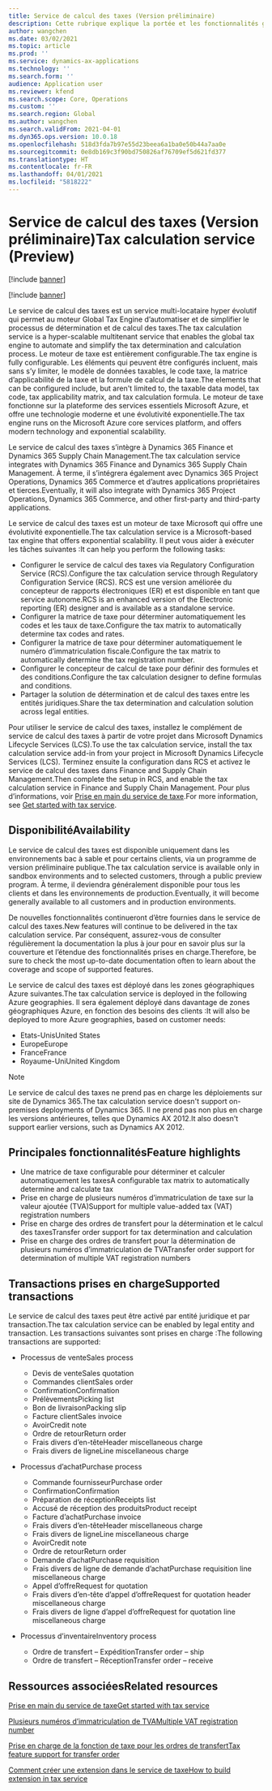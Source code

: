 ```yaml
---
title: Service de calcul des taxes (Version préliminaire)
description: Cette rubrique explique la portée et les fonctionnalités générales du service de calcul des taxes.
author: wangchen
ms.date: 03/02/2021
ms.topic: article
ms.prod: ''
ms.service: dynamics-ax-applications
ms.technology: ''
ms.search.form: ''
audience: Application user
ms.reviewer: kfend
ms.search.scope: Core, Operations
ms.custom: ''
ms.search.region: Global
ms.author: wangchen
ms.search.validFrom: 2021-04-01
ms.dyn365.ops.version: 10.0.18
ms.openlocfilehash: 518d3fda7b97e55d23beea6a1ba0e50b44a7aa0e
ms.sourcegitcommit: 0e8db169c3f90bd750826af76709ef5d621fd377
ms.translationtype: HT
ms.contentlocale: fr-FR
ms.lasthandoff: 04/01/2021
ms.locfileid: "5818222"
---
```

# <a name="tax-calculation-service-preview"></a><span data-ttu-id="e23be-103">Service de calcul des taxes (Version préliminaire)</span><span class="sxs-lookup"><span data-stu-id="e23be-103">Tax calculation service (Preview)</span></span>

[!include [banner](../includes/banner.md)]

[!include [banner](../includes/preview-banner.md)]

<span data-ttu-id="e23be-104">Le service de calcul des taxes est un service multi-locataire hyper évolutif qui permet au moteur Global Tax Engine d’automatiser et de simplifier le processus de détermination et de calcul des taxes.</span><span class="sxs-lookup"><span data-stu-id="e23be-104">The tax calculation service is a hyper-scalable multitenant service that enables the global tax engine to automate and simplify the tax determination and calculation process.</span></span> <span data-ttu-id="e23be-105">Le moteur de taxe est entièrement configurable.</span><span class="sxs-lookup"><span data-stu-id="e23be-105">The tax engine is fully configurable.</span></span> <span data-ttu-id="e23be-106">Les éléments qui peuvent être configurés incluent, mais sans s’y limiter, le modèle de données taxables, le code taxe, la matrice d’applicabilité de la taxe et la formule de calcul de la taxe.</span><span class="sxs-lookup"><span data-stu-id="e23be-106">The elements that can be configured include, but aren't limited to, the taxable data model, tax code, tax applicability matrix, and tax calculation formula.</span></span> <span data-ttu-id="e23be-107">Le moteur de taxe fonctionne sur la plateforme des services essentiels Microsoft Azure, et offre une technologie moderne et une évolutivité exponentielle.</span><span class="sxs-lookup"><span data-stu-id="e23be-107">The tax engine runs on the Microsoft Azure core services platform, and offers modern technology and exponential scalability.</span></span>

<span data-ttu-id="e23be-108">Le service de calcul des taxes s’intègre à Dynamics 365 Finance et Dynamics 365 Supply Chain Management.</span><span class="sxs-lookup"><span data-stu-id="e23be-108">The tax calculation service integrates with Dynamics 365 Finance and Dynamics 365 Supply Chain Management.</span></span> <span data-ttu-id="e23be-109">À terme, il s’intégrera également avec Dynamics 365 Project Operations, Dynamics 365 Commerce et d’autres applications propriétaires et tierces.</span><span class="sxs-lookup"><span data-stu-id="e23be-109">Eventually, it will also integrate with Dynamics 365 Project Operations, Dynamics 365 Commerce, and other first-party and third-party applications.</span></span>

<span data-ttu-id="e23be-110">Le service de calcul des taxes est un moteur de taxe Microsoft qui offre une évolutivité exponentielle.</span><span class="sxs-lookup"><span data-stu-id="e23be-110">The tax calculation service is a Microsoft-based tax engine that offers exponential scalability.</span></span> <span data-ttu-id="e23be-111">Il peut vous aider à exécuter les tâches suivantes :</span><span class="sxs-lookup"><span data-stu-id="e23be-111">It can help you perform the following tasks:</span></span>

- <span data-ttu-id="e23be-112">Configurer le service de calcul des taxes via Regulatory Configuration Service (RCS).</span><span class="sxs-lookup"><span data-stu-id="e23be-112">Configure the tax calculation service through Regulatory Configuration Service (RCS).</span></span> <span data-ttu-id="e23be-113">RCS est une version améliorée du concepteur de rapports électroniques (ER) et est disponible en tant que service autonome.</span><span class="sxs-lookup"><span data-stu-id="e23be-113">RCS is an enhanced version of the Electronic reporting (ER) designer and is available as a standalone service.</span></span>
- <span data-ttu-id="e23be-114">Configurer la matrice de taxe pour déterminer automatiquement les codes et les taux de taxe.</span><span class="sxs-lookup"><span data-stu-id="e23be-114">Configure the tax matrix to automatically determine tax codes and rates.</span></span>
- <span data-ttu-id="e23be-115">Configurer la matrice de taxe pour déterminer automatiquement le numéro d’immatriculation fiscale.</span><span class="sxs-lookup"><span data-stu-id="e23be-115">Configure the tax matrix to automatically determine the tax registration number.</span></span>
- <span data-ttu-id="e23be-116">Configurer le concepteur de calcul de taxe pour définir des formules et des conditions.</span><span class="sxs-lookup"><span data-stu-id="e23be-116">Configure the tax calculation designer to define formulas and conditions.</span></span>
- <span data-ttu-id="e23be-117">Partager la solution de détermination et de calcul des taxes entre les entités juridiques.</span><span class="sxs-lookup"><span data-stu-id="e23be-117">Share the tax determination and calculation solution across legal entities.</span></span>

<span data-ttu-id="e23be-118">Pour utiliser le service de calcul des taxes, installez le complément de service de calcul des taxes à partir de votre projet dans Microsoft Dynamics Lifecycle Services (LCS).</span><span class="sxs-lookup"><span data-stu-id="e23be-118">To use the tax calculation service, install the tax calculation service add-in from your project in Microsoft Dynamics Lifecycle Services (LCS).</span></span> <span data-ttu-id="e23be-119">Terminez ensuite la configuration dans RCS et activez le service de calcul des taxes dans Finance and Supply Chain Management.</span><span class="sxs-lookup"><span data-stu-id="e23be-119">Then complete the setup in RCS, and enable the tax calculation service in Finance and Supply Chain Management.</span></span> <span data-ttu-id="e23be-120">Pour plus d’informations, voir [Prise en main du service de taxe](https://go.microsoft.com/fwlink/?linkid=2138482).</span><span class="sxs-lookup"><span data-stu-id="e23be-120">For more information, see [Get started with tax service](https://go.microsoft.com/fwlink/?linkid=2138482).</span></span>

## <a name="availability"></a><span data-ttu-id="e23be-121">Disponibilité</span><span class="sxs-lookup"><span data-stu-id="e23be-121">Availability</span></span>

<span data-ttu-id="e23be-122">Le service de calcul des taxes est disponible uniquement dans les environnements bac à sable et pour certains clients, via un programme de version préliminaire publique.</span><span class="sxs-lookup"><span data-stu-id="e23be-122">The tax calculation service is available only in sandbox environments and to selected customers, through a public preview program.</span></span> <span data-ttu-id="e23be-123">À terme, il deviendra généralement disponible pour tous les clients et dans les environnements de production.</span><span class="sxs-lookup"><span data-stu-id="e23be-123">Eventually, it will become generally available to all customers and in production environments.</span></span>

<span data-ttu-id="e23be-124">De nouvelles fonctionnalités continueront d’être fournies dans le service de calcul des taxes.</span><span class="sxs-lookup"><span data-stu-id="e23be-124">New features will continue to be delivered in the tax calculation service.</span></span> <span data-ttu-id="e23be-125">Par conséquent, assurez-vous de consulter régulièrement la documentation la plus à jour pour en savoir plus sur la couverture et l’étendue des fonctionnalités prises en charge.</span><span class="sxs-lookup"><span data-stu-id="e23be-125">Therefore, be sure to check the most up-to-date documentation often to learn about the coverage and scope of supported features.</span></span>

<span data-ttu-id="e23be-126">Le service de calcul des taxes est déployé dans les zones géographiques Azure suivantes.</span><span class="sxs-lookup"><span data-stu-id="e23be-126">The tax calculation service is deployed in the following Azure geographies.</span></span> <span data-ttu-id="e23be-127">Il sera également déployé dans davantage de zones géographiques Azure, en fonction des besoins des clients :</span><span class="sxs-lookup"><span data-stu-id="e23be-127">It will also be deployed to more Azure geographies, based on customer needs:</span></span>

- <span data-ttu-id="e23be-128">Etats-Unis</span><span class="sxs-lookup"><span data-stu-id="e23be-128">United States</span></span>
- <span data-ttu-id="e23be-129">Europe</span><span class="sxs-lookup"><span data-stu-id="e23be-129">Europe</span></span>
- <span data-ttu-id="e23be-130">France</span><span class="sxs-lookup"><span data-stu-id="e23be-130">France</span></span>
- <span data-ttu-id="e23be-131">Royaume-Uni</span><span class="sxs-lookup"><span data-stu-id="e23be-131">United Kingdom</span></span>

> [!NOTE]
> <span data-ttu-id="e23be-132">Le service de calcul des taxes ne prend pas en charge les déploiements sur site de Dynamics 365.</span><span class="sxs-lookup"><span data-stu-id="e23be-132">The tax calculation service doesn't support on-premises deployments of Dynamics 365.</span></span> <span data-ttu-id="e23be-133">Il ne prend pas non plus en charge les versions antérieures, telles que Dynamics AX 2012.</span><span class="sxs-lookup"><span data-stu-id="e23be-133">It also doesn't support earlier versions, such as Dynamics AX 2012.</span></span>

## <a name="feature-highlights"></a><span data-ttu-id="e23be-134">Principales fonctionnalités</span><span class="sxs-lookup"><span data-stu-id="e23be-134">Feature highlights</span></span>

- <span data-ttu-id="e23be-135">Une matrice de taxe configurable pour déterminer et calculer automatiquement les taxes</span><span class="sxs-lookup"><span data-stu-id="e23be-135">A configurable tax matrix to automatically determine and calculate tax</span></span>
- <span data-ttu-id="e23be-136">Prise en charge de plusieurs numéros d’immatriculation de taxe sur la valeur ajoutée (TVA)</span><span class="sxs-lookup"><span data-stu-id="e23be-136">Support for multiple value-added tax (VAT) registration numbers</span></span>
- <span data-ttu-id="e23be-137">Prise en charge des ordres de transfert pour la détermination et le calcul des taxes</span><span class="sxs-lookup"><span data-stu-id="e23be-137">Transfer order support for tax determination and calculation</span></span>
- <span data-ttu-id="e23be-138">Prise en charge des ordres de transfert pour la détermination de plusieurs numéros d’immatriculation de TVA</span><span class="sxs-lookup"><span data-stu-id="e23be-138">Transfer order support for determination of multiple VAT registration numbers</span></span>

## <a name="supported-transactions"></a><span data-ttu-id="e23be-139">Transactions prises en charge</span><span class="sxs-lookup"><span data-stu-id="e23be-139">Supported transactions</span></span>

<span data-ttu-id="e23be-140">Le service de calcul des taxes peut être activé par entité juridique et par transaction.</span><span class="sxs-lookup"><span data-stu-id="e23be-140">The tax calculation service can be enabled by legal entity and transaction.</span></span> <span data-ttu-id="e23be-141">Les transactions suivantes sont prises en charge :</span><span class="sxs-lookup"><span data-stu-id="e23be-141">The following transactions are supported:</span></span>

- <span data-ttu-id="e23be-142">Processus de vente</span><span class="sxs-lookup"><span data-stu-id="e23be-142">Sales process</span></span>

    - <span data-ttu-id="e23be-143">Devis de vente</span><span class="sxs-lookup"><span data-stu-id="e23be-143">Sales quotation</span></span>
    - <span data-ttu-id="e23be-144">Commandes client</span><span class="sxs-lookup"><span data-stu-id="e23be-144">Sales order</span></span>
    - <span data-ttu-id="e23be-145">Confirmation</span><span class="sxs-lookup"><span data-stu-id="e23be-145">Confirmation</span></span>
    - <span data-ttu-id="e23be-146">Prélèvements</span><span class="sxs-lookup"><span data-stu-id="e23be-146">Picking list</span></span>
    - <span data-ttu-id="e23be-147">Bon de livraison</span><span class="sxs-lookup"><span data-stu-id="e23be-147">Packing slip</span></span>
    - <span data-ttu-id="e23be-148">Facture client</span><span class="sxs-lookup"><span data-stu-id="e23be-148">Sales invoice</span></span>
    - <span data-ttu-id="e23be-149">Avoir</span><span class="sxs-lookup"><span data-stu-id="e23be-149">Credit note</span></span>
    - <span data-ttu-id="e23be-150">Ordre de retour</span><span class="sxs-lookup"><span data-stu-id="e23be-150">Return order</span></span>
    - <span data-ttu-id="e23be-151">Frais divers d’en-tête</span><span class="sxs-lookup"><span data-stu-id="e23be-151">Header miscellaneous charge</span></span>
    - <span data-ttu-id="e23be-152">Frais divers de ligne</span><span class="sxs-lookup"><span data-stu-id="e23be-152">Line miscellaneous charge</span></span>

- <span data-ttu-id="e23be-153">Processus d’achat</span><span class="sxs-lookup"><span data-stu-id="e23be-153">Purchase process</span></span>

    - <span data-ttu-id="e23be-154">Commande fournisseur</span><span class="sxs-lookup"><span data-stu-id="e23be-154">Purchase order</span></span>
    - <span data-ttu-id="e23be-155">Confirmation</span><span class="sxs-lookup"><span data-stu-id="e23be-155">Confirmation</span></span>
    - <span data-ttu-id="e23be-156">Préparation de réception</span><span class="sxs-lookup"><span data-stu-id="e23be-156">Receipts list</span></span>
    - <span data-ttu-id="e23be-157">Accusé de réception des produits</span><span class="sxs-lookup"><span data-stu-id="e23be-157">Product receipt</span></span>
    - <span data-ttu-id="e23be-158">Facture d’achat</span><span class="sxs-lookup"><span data-stu-id="e23be-158">Purchase invoice</span></span>
    - <span data-ttu-id="e23be-159">Frais divers d’en-tête</span><span class="sxs-lookup"><span data-stu-id="e23be-159">Header miscellaneous charge</span></span>
    - <span data-ttu-id="e23be-160">Frais divers de ligne</span><span class="sxs-lookup"><span data-stu-id="e23be-160">Line miscellaneous charge</span></span>
    - <span data-ttu-id="e23be-161">Avoir</span><span class="sxs-lookup"><span data-stu-id="e23be-161">Credit note</span></span>
    - <span data-ttu-id="e23be-162">Ordre de retour</span><span class="sxs-lookup"><span data-stu-id="e23be-162">Return order</span></span>
    - <span data-ttu-id="e23be-163">Demande d’achat</span><span class="sxs-lookup"><span data-stu-id="e23be-163">Purchase requisition</span></span>
    - <span data-ttu-id="e23be-164">Frais divers de ligne de demande d’achat</span><span class="sxs-lookup"><span data-stu-id="e23be-164">Purchase requisition line miscellaneous charge</span></span>
    - <span data-ttu-id="e23be-165">Appel d’offre</span><span class="sxs-lookup"><span data-stu-id="e23be-165">Request for quotation</span></span>
    - <span data-ttu-id="e23be-166">Frais divers d’en-tête d’appel d’offre</span><span class="sxs-lookup"><span data-stu-id="e23be-166">Request for quotation header miscellaneous charge</span></span>
    - <span data-ttu-id="e23be-167">Frais divers de ligne d’appel d’offre</span><span class="sxs-lookup"><span data-stu-id="e23be-167">Request for quotation line miscellaneous charge</span></span>

- <span data-ttu-id="e23be-168">Processus d’inventaire</span><span class="sxs-lookup"><span data-stu-id="e23be-168">Inventory process</span></span>

    - <span data-ttu-id="e23be-169">Ordre de transfert – Expédition</span><span class="sxs-lookup"><span data-stu-id="e23be-169">Transfer order – ship</span></span>
    - <span data-ttu-id="e23be-170">Ordre de transfert – Réception</span><span class="sxs-lookup"><span data-stu-id="e23be-170">Transfer order – receive</span></span>

## <a name="related-resources"></a><span data-ttu-id="e23be-171">Ressources associées</span><span class="sxs-lookup"><span data-stu-id="e23be-171">Related resources</span></span>

[<span data-ttu-id="e23be-172">Prise en main du service de taxe</span><span class="sxs-lookup"><span data-stu-id="e23be-172">Get started with tax service</span></span>](https://go.microsoft.com/fwlink/?linkid=2138482)

[<span data-ttu-id="e23be-173">Plusieurs numéros d’immatriculation de TVA</span><span class="sxs-lookup"><span data-stu-id="e23be-173">Multiple VAT registration number</span></span>](https://go.microsoft.com/fwlink/?linkid=2153387)

[<span data-ttu-id="e23be-174">Prise en charge de la fonction de taxe pour les ordres de transfert</span><span class="sxs-lookup"><span data-stu-id="e23be-174">Tax feature support for transfer order</span></span>](https://go.microsoft.com/fwlink/?linkid=2153388)

[<span data-ttu-id="e23be-175">Comment créer une extension dans le service de taxe</span><span class="sxs-lookup"><span data-stu-id="e23be-175">How to build extension in tax service</span></span>](https://go.microsoft.com/fwlink/?linkid=2138483)
